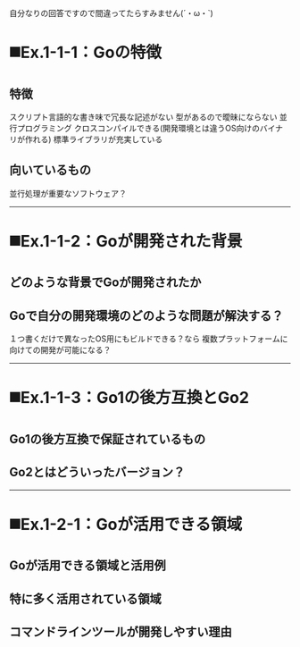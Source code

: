 自分なりの回答ですので間違ってたらすみません(´・ω・`)

# ◼️Ex.1-1-1：Goの特徴
## 特徴
スクリプト言語的な書き味で冗長な記述がない
型があるので曖昧にならない
並行プログラミング
クロスコンパイルできる(開発環境とは違うOS向けのバイナリが作れる)
標準ライブラリが充実している

## 向いているもの
並行処理が重要なソフトウェア？

---
# ◼️Ex.1-1-2：Goが開発された背景
## どのような背景でGoが開発されたか

## Goで自分の開発環境のどのような問題が解決する？
１つ書くだけで異なったOS用にもビルドできる？なら
複数プラットフォームに向けての開発が可能になる？

---
# ◼️Ex.1-1-3：Go1の後方互換とGo2
## Go1の後方互換で保証されているもの

## Go2とはどういったバージョン？


---
# ◼️Ex.1-2-1：Goが活用できる領域
## Goが活用できる領域と活用例

## 特に多く活用されている領域
## コマンドラインツールが開発しやすい理由

